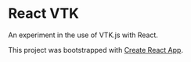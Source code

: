 # React VTK

An experiment in the use of VTK.js with React.

This project was bootstrapped with [Create React App](https://github.com/facebook/create-react-app).

